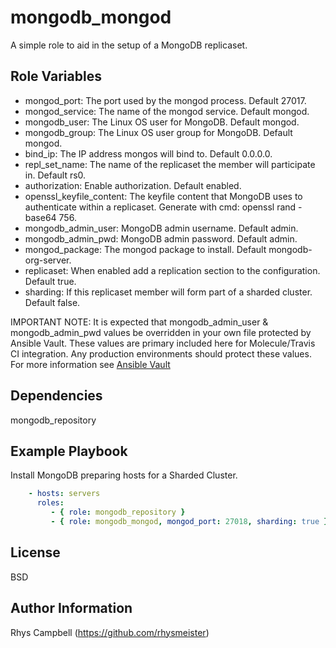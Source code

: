 mongodb_mongod
==============

A simple role to aid in the setup of a MongoDB replicaset.

Role Variables
--------------

* mongod_port: The port used by the mongod process. Default 27017.
* mongod_service: The name of the mongod service. Default mongod.
* mongodb_user: The Linux OS user for MongoDB. Default mongod.
* mongodb_group: The Linux OS user group for MongoDB. Default mongod.
* bind_ip: The IP address mongos will bind to. Default 0.0.0.0.
* repl_set_name: The name of the replicaset the member will participate in. Default rs0.
* authorization: Enable authorization. Default enabled.
* openssl_keyfile_content: The keyfile content that MongoDB uses to authenticate within a replicaset. Generate with cmd: openssl rand -base64 756.
* mongodb_admin_user: MongoDB admin username. Default admin.
* mongodb_admin_pwd: MongoDB admin password. Default admin.
* mongod_package: The mongod package to install. Default mongodb-org-server.
* replicaset: When enabled add a replication section to the configuration. Default true.
* sharding: If this replicaset member will form part of a sharded cluster. Default false.

IMPORTANT NOTE: It is expected that mongodb_admin_user & mongodb_admin_pwd values be overridden in your own file protected by Ansible Vault. These values are primary included here for Molecule/Travis CI integration. Any production environments should protect these values. For more information see [Ansible Vault](https://docs.ansible.com/ansible/latest/user_guide/vault.html)

Dependencies
------------

mongodb_repository

Example Playbook
----------------

Install MongoDB preparing hosts for a Sharded Cluster.

```yaml
    - hosts: servers
      roles:
         - { role: mongodb_repository }
         - { role: mongodb_mongod, mongod_port: 27018, sharding: true }
```

License
-------

BSD

Author Information
------------------

Rhys Campbell (https://github.com/rhysmeister)
